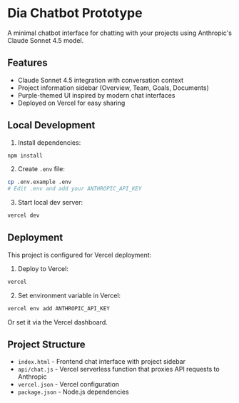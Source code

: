 # Dia Chatbot Prototype

A minimal chatbot interface for chatting with your projects using Anthropic's Claude Sonnet 4.5 model.

## Features

- Claude Sonnet 4.5 integration with conversation context
- Project information sidebar (Overview, Team, Goals, Documents)
- Purple-themed UI inspired by modern chat interfaces
- Deployed on Vercel for easy sharing

## Local Development

1. Install dependencies:
```bash
npm install
```

2. Create `.env` file:
```bash
cp .env.example .env
# Edit .env and add your ANTHROPIC_API_KEY
```

3. Start local dev server:
```bash
vercel dev
```

## Deployment

This project is configured for Vercel deployment:

1. Deploy to Vercel:
```bash
vercel
```

2. Set environment variable in Vercel:
```bash
vercel env add ANTHROPIC_API_KEY
```

Or set it via the Vercel dashboard.

## Project Structure

- `index.html` - Frontend chat interface with project sidebar
- `api/chat.js` - Vercel serverless function that proxies API requests to Anthropic
- `vercel.json` - Vercel configuration
- `package.json` - Node.js dependencies
